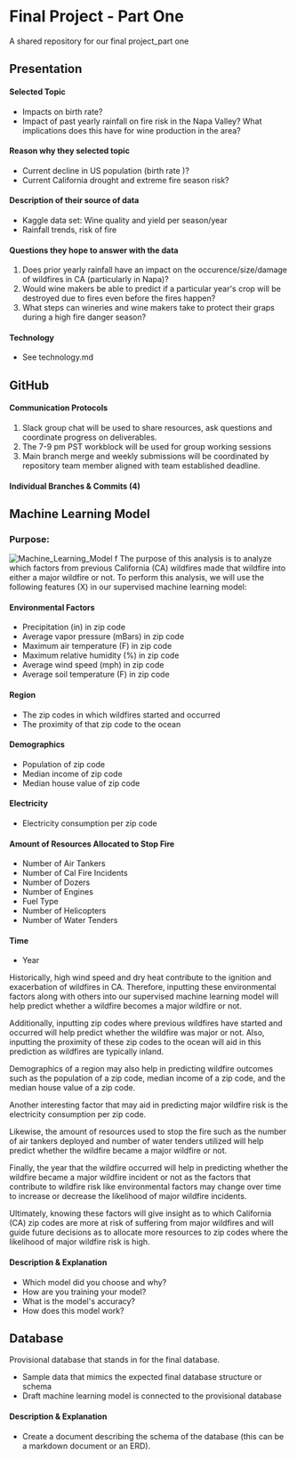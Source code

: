 # Final Project - Part One
A shared repository for our final project_part one

## Presentation

#### Selected Topic 

- Impacts on birth rate? 
- Impact of past yearly rainfall on fire risk in the Napa Valley? What implications does this have for wine production in the area? 

#### Reason why they selected topic

 - Current decline in US population (birth rate )?
 - Current California drought and extreme fire season risk?


#### Description of their source of data

- Kaggle data set: Wine quality and yield per season/year 
- Rainfall trends, risk of fire

#### Questions they hope to answer with the data

1) Does prior yearly rainfall have an impact on the occurence/size/damage of wildfires in CA (particularly in Napa)?
2) Would wine makers be able to predict if a particular year's crop will be destroyed due to fires even before the fires happen?
3) What steps can wineries and wine makers take to protect their graps during a high fire danger season?

#### Technology

- See technology.md

## GitHub

#### Communication Protocols

1) Slack group chat will be used to share resources, ask questions and coordinate progress on deliverables.
2) The 7-9 pm PST workblock will be used for group working sessions
3) Main branch merge and weekly submissions will be coordinated by repository team member aligned with team established deadline.

#### Individual Branches & Commits (4)

## Machine Learning Model

### Purpose:
![Machine_Learning_Model](https://github.com/erinrkahn/project_one/blob/main/Images/Machine%20Learning%20Model%20Overview.png) f
The purpose of this analysis is to analyze which factors from previous California (CA) wildfires made that wildfire into either a major wildfire or not. To perform this analysis, we will use the following features (X) in our supervised machine learning model:
#### Environmental Factors
- Precipitation (in) in zip code
- Average vapor pressure (mBars) in zip code
- Maximum air temperature (F) in zip code
- Maximum relative humidity (%) in zip code
- Average wind speed (mph) in zip code
- Average soil temperature (F) in zip code
#### Region
- The zip codes in which wildfires started and occurred
- The proximity of that zip code to the ocean
#### Demographics
- Population of zip code
- Median income of zip code
- Median house value of zip code
#### Electricity
- Electricity consumption per zip code
#### Amount of Resources Allocated to Stop Fire
- Number of Air Tankers
- Number of Cal Fire Incidents
- Number of Dozers
- Number of Engines
- Fuel Type
- Number of Helicopters
- Number of Water Tenders
#### Time
- Year

Historically, high wind speed and dry heat contribute to the ignition and exacerbation of wildfires in CA. Therefore, inputting these environmental factors along with others into our supervised machine learning model will help predict whether a wildfire becomes a major wildfire or not.

Additionally, inputting zip codes where previous wildfires have started and occurred will help predict whether the wildfire was major or not. Also, inputting the proximity of these zip codes to the ocean will aid in this prediction as wildfires are typically inland.

Demographics of a region may also help in predicting wildfire outcomes such as the population of a zip code, median income of a zip code, and the median house value of a zip code.

Another interesting factor that may aid in predicting major wildfire risk is the electricity consumption per zip code.

Likewise, the amount of resources used to stop the fire such as the number of air tankers deployed and number of water tenders utilized will help predict whether the wildfire became a major wildfire or not.

Finally, the year that the wildfire occurred will help in predicting whether the wildfire became a major wildfire incident or not as the factors that contribute to wildfire risk like environmental factors may change over time to increase or decrease the likelihood of major wildfire incidents.

Ultimately, knowing these factors will give insight as to which California (CA) zip codes are more at risk of suffering from major wildfires and will guide future decisions as to allocate more resources to zip codes where the likelihood of major wildfire risk is high.

#### Description & Explanation

- Which model did you choose and why?
- How are you training your model?
- What is the model's accuracy?
- How does this model work?

## Database

Provisional database that stands in for the final database.
- Sample data that mimics the expected final database structure or schema 
- Draft machine learning model is connected to the provisional database

#### Description & Explanation

- Create a document describing the schema of the database (this can be a markdown document or an ERD).

